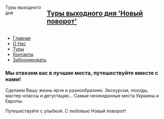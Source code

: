 <div style="display: flex; flex-direction: row;">
<div><p>Туры выходного дня</p></div>
<h2>
    <a href="https://novipovorot.pp.ua">
       Туры выходного дня 'Новый поворот'
    </a>
</h2>
</div>
<ul>
    <li><a href="index.html">Главная</a></li>
    <li><a href="about.html"> О Нас </a></li>
    <li><a href="packages.html">Туры</a></li>
    <li><a href="contact.html">Контакты</a></li>
    <li><a href="booking.html">Забронировать</a></li>
</ul>
<h3>Мы отвезем вас в лучшие местa, <strong> путешествуйте вместе с нами! </strong></h3>
<p>
   Сделаем Вашу жизнь ярче и разнообразнее.
   Экскурсии, походы, мастер-классы и дегустации...
   Самые неожиданные места Украины и Европы.
</p>
<p class="mt-3">
    Путешествуйте с улыбкой. С любовью Новый поворот!
</p>
                
